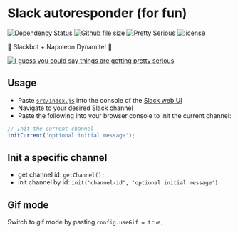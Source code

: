 # Slack autoresponder (for fun)

[![Dependency Status](https://img.shields.io/david/adriancarriger/slack/master.svg?maxAge=60)](https://david-dm.org/adriancarriger/slack)
[![Github file size](https://img.shields.io/github/size/adriancarriger/slack/src/index.js.svg)](src/index.js)
[![Pretty Serious](https://img.shields.io/badge/🤣-pretty%20serious-ff69b4.svg)](https://github.com/adriancarriger/slack)
[![license](https://img.shields.io/github/license/mashape/apistatus.svg)](LICENSE)

🎉 Slackbot + Napoleon Dynamite! 🎉

[![I guess you could say things are getting pretty serious](https://raw.githubusercontent.com/adriancarriger/slack/master/docs/pretty-serious.gif)](https://github.com/adriancarriger/slack)

## Usage

- Paste [`src/index.js`](src/index.js) into the console of the [Slack web UI](https://slack.com/)
- Navigate to your desired Slack channel
- Paste the following into your browser console to init the current channel:

```js
// Init the current channel
initCurrent('optional initial message');
```

## Init a specific channel

- get channel id: `getChannel();`
- init channel by id: `init('channel-id', 'optional initial message')`

## Gif mode

Switch to gif mode by pasting `config.useGif = true;`
